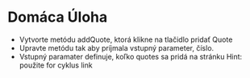 # Domáca Úloha

- Vytvorte metódu addQuote, ktorá klikne na tlačidlo pridať Quote
- Upravte metódu tak aby príjmala vstupný parameter, číslo.
- Vstupný paramater definuje, koľko quotes sa pridá na stránku
Hint: použite for cyklus link